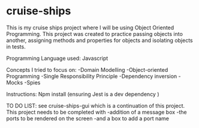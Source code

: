 # cruise-ships

This is my cruise ships project where I will be using Object Oriented Programming.
This project was created to practice passing objects into another, assigning methods and properties for objects and isolating objects in tests.

Programming Language used: Javascript


Concepts I tried to focus on:
-Domain Modelling
-Object-oriented Programming
-Single Responsibility Principle
-Dependency inversion
-Mocks
-Spies

Instructions:
Npm install (ensuring Jest is a dev dependency )

TO DO LIST:
see cruise-ships-gui which is a continuation of this project. This project needs to be completed with 
-addition of a message box
-the ports to be rendered on the screen
-and a box to add a port name
